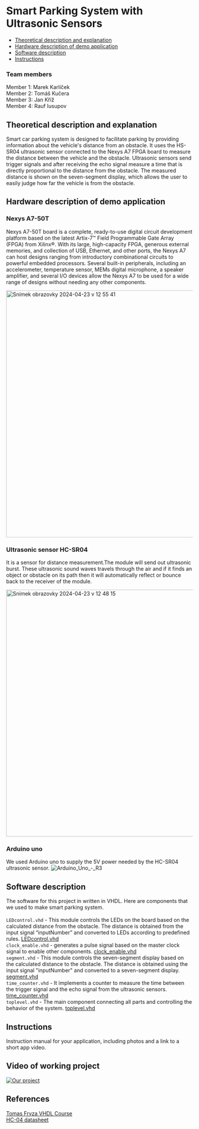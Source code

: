 # Smart Parking System with Ultrasonic Sensors
* [Theoretical description and explanation](#theoretical-description-and-explanation)
* [Hardware description of demo application](#hardware-description-of-demo-application)
* [Software description](#software-description)
* [Instructions](#instructions)

  

### Team members
Member 1: Marek Karlíček <br/>
Member 2: Tomáš Kučera <br/>
Member 3: Jan Kříž <br/>
Member 4: Rauf Iusupov <br/>
## Theoretical description and explanation
Smart car parking system is designed to facilitate parking by providing information about the vehicle's distance from an obstacle.
It uses the HS-SR04 ultrasonic sensor connected to the Nexys A7 FPGA board to measure the distance between the vehicle and the obstacle.
Ultrasonic sensors send trigger signals and after receiving the echo signal measure a time that is directly proportional to the distance from the obstacle.
The measured distance is shown on the seven-segment display, which allows the user to easily judge how far the vehicle is from the obstacle.
## Hardware description of demo application
### Nexys A7-50T
Nexys A7-50T board is a complete, ready-to-use digital circuit development platform based on the latest Artix-7™ Field Programmable Gate Array (FPGA) from Xilinx®. With its large, high-capacity FPGA, generous external memories, and collection of USB, Ethernet, and other ports, the Nexys A7 can host designs ranging from introductory combinational circuits to powerful embedded processors. Several built-in peripherals, including an accelerometer, temperature sensor, MEMs digital microphone, a speaker amplifier, and several I/O devices allow the Nexys A7 to be used for a wide range of designs without needing any other components.

<img width="666" alt="Snímek obrazovky 2024-04-23 v 12 55 41" src="https://github.com/marakaja/UltrasonicEchoProject/assets/145433293/b487c991-0dbe-4736-b463-d91d7ae31129">


### Ultrasonic sensor HC-SR04
It is a sensor for distance measurement.The module will send out ultrasonic burst. These ultrasonic sound waves travels through the air and if it finds an object or obstacle on its path then it will automatically reflect or bounce back to the receiver of the module.

<img width="666" alt="Snímek obrazovky 2024-04-23 v 12 48 15" src="https://github.com/marakaja/UltrasonicEchoProject/assets/145433293/2109684e-d15a-41ef-ade5-9eba22c9fa38">

### Arduino uno
We used Arduino uno to supply the 5V power needed by the HC-SR04 ultrasonic sensor.
![Arduino_Uno_-_R3](https://github.com/marakaja/UltrasonicEchoProject/assets/145433293/34819ffb-b302-4bd0-ab2a-85b4acf81431)

## Software description
The software for this project in written in VHDL. Here are components that we used to make smart parking system. <br> <br>
`LEDcontrol.vhd` - This module controls the LEDs on the board based on the calculated distance from the obstacle. The distance is obtained from the input signal “inputNumber” and converted to LEDs according to predefined rules. <a href="https://github.com/marakaja/UltrasonicEchoProject/blob/main/UltrasonicEcho.srcs/sources_1/new/LEDcontrol.vhd">LEDcontrol.vhd</a> <br> 
`clock_enable.vhd` - generates a pulse signal based on the master clock signal to enable other components. <a href="https://github.com/marakaja/UltrasonicEchoProject/blob/main/UltrasonicEcho.srcs/sources_1/new/clock_enable.vhd">clock_enable.vhd</a> <br> 
`segment.vhd` - This module controls the seven-segment display based on the calculated distance to the obstacle. The distance is obtained using the input signal "inputNumber" and converted to a seven-segment display. <a href="https://github.com/marakaja/UltrasonicEchoProject/blob/main/UltrasonicEcho.srcs/sources_1/new/segment.vhd">segment.vhd</a> <br> 
`time_counter.vhd` - It implements a counter to measure the time between the trigger signal and the echo signal from the ultrasonic sensors. <a href="https://github.com/marakaja/UltrasonicEchoProject/blob/main/UltrasonicEcho.srcs/sources_1/new/time_counter.vhd">time_counter.vhd</a> <br>
`toplevel.vhd` - The main component connecting all parts and controlling the behavior of the system. <a href="https://github.com/marakaja/UltrasonicEchoProject/blob/main/UltrasonicEcho.srcs/sources_1/new/toplevel.vhd">toplevel.vhd</a> <br>

## Instructions
Instruction manual for your application, including photos and a link to a short app video.
## Video of working project
[![Our project](https://encrypted-tbn0.gstatic.com/images?q=tbn:ANd9GcRQ9_bqw1eS4LBZrmvqx8KZyM2dENurni9gWR11YMBvZA&s)](https://www.youtube.com/watch?v=ZKmbBe2K_lw)
## References
<a href="https://github.com/tomas-fryza/vhdl-course/">Tomas Fryza VHDL Course</a><br>
<a href="https://cdn.sparkfun.com/datasheets/Sensors/Proximity/HCSR04.pdf"> HC-04 datasheet </a>